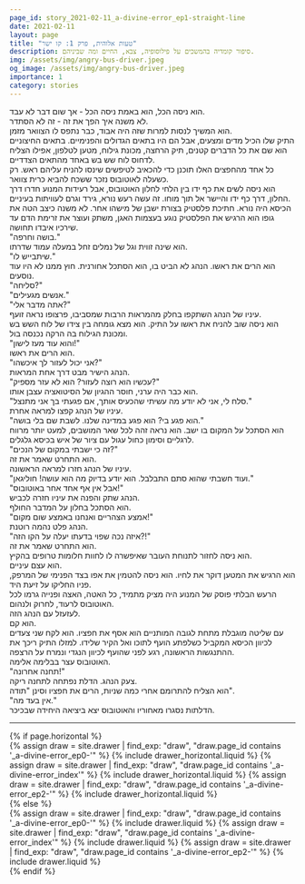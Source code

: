 ```yaml
---
page_id: story_2021-02-11_a-divine-error_ep1-straight-line
date: 2021-02-11
layout: page
title: "טעות אלוהית, פרק 1: קו ישר"
description: סיפור קומדיה בהמשכים על פילוסופיה, צבא, החיים ומה שביניהם.
img: /assets/img/angry-bus-driver.jpeg
og_image: /assets/img/angry-bus-driver.jpeg
importance: 1
category: stories
---
```


הוא ניסה הכל, הוא באמת ניסה הכל - אך שום דבר לא עבד.  
לא משנה איך הפך את זה - זה לא הסתדר.  
הוא המשיך לנסות למרות שזה היה אבוד, כבר נתפס לו הצוואר מזמן.  
התיק שלו הכיל מדים ומצעים, אבל הם היו בתאים הגדולים והפנימיים. בתאים החיצוניים הוא שם את כל הדברים קטנים, תיק הרחצה, מכונת גילוח, מטען לטלפון, אפילו הצליח לדחוס לוח שש בש באחד מהתאים הצדדיים.  
כל אחד מהחפצים האלו תוכנן כדי להכאיב לטיפשים שינסו להניח עליהם ראש. רק כשעלה לאוטובוס נזכר ששכח להביא כרית צוואר.  
הוא ניסה לשים את כף ידו בין הלחי לחלון האוטובוס, אבל רעידות המנוע חדרו דרך החלון, דרך כף ידו והיישר אל תוך מוחו. זה עשה רעש נורא, גירד וגרם לעוויתות בעיניים.  
הכיסא היה נורא. חתיכת פלסטיק בצורת ישבן של מישהו אחר. לא משנה כיצב הטה את גופו הוא הרגיש את הפלסטיק נוגע בעצמות האגן, משתק ועוצר את זרימת הדם עד שירכיו איבדו תחושה.  
"בושה וחרפה."  
הוא שינה זווית וגל של נמלים זחל במעלה עמוד שדרתו.  
"שיתבייש לו."  
הוא הרים את ראשו. הנהג לא הביט בו, הוא הסתכל אחורנית. חוץ ממנו לא היו עוד נוסעים.  
"סליחה?"  
"אנשים מגעילים."  
"אתה מדבר אלי?"  
עיניו של הנהג השתקפו בחלק מהמראות הרבות שמסביבו, פרצופו נראה זועף.  
הוא ניסה שוב להניח את ראשו על התיק. הוא מצא גומחה בין צידו של לוח השש בש ומכונת הגילוח בה הרקה נכנסה בול.  
"והוא עוד מעז לישון!"  
הוא הרים את ראשו.  
"אני יכול לעזור לך איכשהו?"  
הנהג הישיר מבט דרך אחת המראות.  
"עכשיו הוא רוצה לעזור? הוא לא עזר מספיק?"  
הוא כבר היה ערני, חוסר ההגיון של הסיטואציה עצבן אותו.  
"סלח לי, אני לא יודע מה עשיתי שהכעיס אותך, אם פגעתי בך אני מתנצל."  
עיניו של הנהג קפצו למראה אחרת.  
"הוא פגע בי? הוא פגע במדינה שלנו. לשבת שם בלי בושה."  
הוא הסתכל על המקום בו ישב. הוא נראה זהה לכל שאר המושבים, למעט יותר מרווח לרגליים וסימון כחול עגול עם ציור של איש בכיסא גלגלים.  
"זה כי ישבתי במקום של הנכים?"  
הוא התחרט שאמר את זה.  
עיניו של הנהג חזרו למראה הראשונה.  
"ועוד חשבתי שהוא סתם התבלבל. הוא יודע בדיוק מה הוא עושה! חוליגאן."  
"אבל אין אף אחד אחר באוטובוס!"  
הנהג שתק והפנה את עיניו חזרה לכביש.  
הוא הסתכל בחלון על המדבר החולף.  
"אמצע הצהריים ואנחנו באמצע שום מקום!"  
הנהג פלט נהמה רוטנת.  
"איזה נכה שפוי בדעתו יעלה על הקו הזה?!"  
הוא התחרט שאמר את זה.  
הוא ניסה לחזור לתנוחת העובר שאיפשרה לו לחוות חלומות טרופים בהקיץ.  
הוא עצם עיניים.  
הוא הרגיש את המטען דוקר את לחיו. הוא ניסה להטמין את אפו בצד הפנימי של המרפק, פניו החליקו על זיעת היד.  
הרעש הבלתי פוסק של המנוע היה מציק מתמיד, כל האטה, האצה ופנייה גרמו לכל האוטובוס לרעוד, לחרוק ולנהום.  
לעזעזל עם הנהג הזה.  
הוא קם.  
עם שליטה מוגבלת מתחת לגובה המותניים הוא אסף את חפציו. הוא לקח שני צעדים לכיוון הכיסא המקביל כשלפתע הועף לתוכו ואל הקיר שלידו. למזלו התיק ריכך את ההתנגשות הראשונה, רגע לפני שהועף לכיוון הנגדי ונמרח על הרצפה.  
האוטובוס עצר בבלימה אלימה.  
"תחנה אחרונה!"  
צעק הנהג. הדלת נפתחה לתחנה ריקה.  
הוא הצליח להתרומם אחרי כמה שניות, הרים את חפציו וסינן "תודה".  
"אין בעד מה."  
הדלתות נסגרו מאחוריו והאוטובוס יצא ביציאה היחידה שבכיכר.

---

<!-- pages/drawer.md -->
<div class="drawer">
<!-- Generate cards for each draw -->
{% if page.horizontal %}
    <div class="container">
    <div class="row row-cols-1 row-cols-md-2">
        {% assign draw = site.drawer | find_exp: "draw", "draw.page_id contains '_a-divine-error_ep0-'" %}
        {% include drawer_horizontal.liquid %}
        {% assign draw = site.drawer | find_exp: "draw", "draw.page_id contains '_a-divine-error_index'" %}
        {% include drawer_horizontal.liquid %}
        {% assign draw = site.drawer | find_exp: "draw", "draw.page_id contains '_a-divine-error_ep2-'" %}
        {% include drawer_horizontal.liquid %}
    </div>
    </div>
{% else %}
    <div class="row row-cols-1 row-cols-md-3">
        {% assign draw = site.drawer | find_exp: "draw", "draw.page_id contains '_a-divine-error_ep0-'" %}
        {% include drawer.liquid %}
        {% assign draw = site.drawer | find_exp: "draw", "draw.page_id contains '_a-divine-error_index'" %}
        {% include drawer.liquid %}
        {% assign draw = site.drawer | find_exp: "draw", "draw.page_id contains '_a-divine-error_ep2-'" %}
        {% include drawer.liquid %}
    </div>
{% endif %}
</div>
